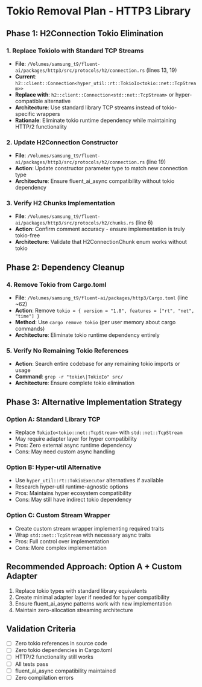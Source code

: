 # Tokio Removal Plan - HTTP3 Library

## Phase 1: H2Connection Tokio Elimination

### 1. Replace TokioIo with Standard TCP Streams
- **File**: `/Volumes/samsung_t9/fluent-ai/packages/http3/src/protocols/h2/connection.rs` (lines 13, 19)
- **Current**: `h2::client::Connection<hyper_util::rt::TokioIo<tokio::net::TcpStream>>`
- **Replace with**: `h2::client::Connection<std::net::TcpStream>` or hyper-compatible alternative
- **Architecture**: Use standard library TCP streams instead of tokio-specific wrappers
- **Rationale**: Eliminate tokio runtime dependency while maintaining HTTP/2 functionality

### 2. Update H2Connection Constructor
- **File**: `/Volumes/samsung_t9/fluent-ai/packages/http3/src/protocols/h2/connection.rs` (line 19)
- **Action**: Update constructor parameter type to match new connection type
- **Architecture**: Ensure fluent_ai_async compatibility without tokio dependency

### 3. Verify H2 Chunks Implementation
- **File**: `/Volumes/samsung_t9/fluent-ai/packages/http3/src/protocols/h2/chunks.rs` (line 6)
- **Action**: Confirm comment accuracy - ensure implementation is truly tokio-free
- **Architecture**: Validate that H2ConnectionChunk enum works without tokio

## Phase 2: Dependency Cleanup

### 4. Remove Tokio from Cargo.toml
- **File**: `/Volumes/samsung_t9/fluent-ai/packages/http3/Cargo.toml` (line ~62)
- **Action**: Remove `tokio = { version = "1.0", features = ["rt", "net", "time"] }`
- **Method**: Use `cargo remove tokio` (per user memory about cargo commands)
- **Architecture**: Eliminate tokio runtime dependency entirely

### 5. Verify No Remaining Tokio References
- **Action**: Search entire codebase for any remaining tokio imports or usage
- **Command**: `grep -r "tokio\|TokioIo" src/`
- **Architecture**: Ensure complete tokio elimination

## Phase 3: Alternative Implementation Strategy

### Option A: Standard Library TCP
- Replace `TokioIo<tokio::net::TcpStream>` with `std::net::TcpStream`
- May require adapter layer for hyper compatibility
- Pros: Zero external async runtime dependency
- Cons: May need custom async handling

### Option B: Hyper-util Alternative
- Use `hyper_util::rt::TokioExecutor` alternatives if available
- Research hyper-util runtime-agnostic options
- Pros: Maintains hyper ecosystem compatibility
- Cons: May still have indirect tokio dependency

### Option C: Custom Stream Wrapper
- Create custom stream wrapper implementing required traits
- Wrap `std::net::TcpStream` with necessary async traits
- Pros: Full control over implementation
- Cons: More complex implementation

## Recommended Approach: Option A + Custom Adapter

1. Replace tokio types with standard library equivalents
2. Create minimal adapter layer if needed for hyper compatibility
3. Ensure fluent_ai_async patterns work with new implementation
4. Maintain zero-allocation streaming architecture

## Validation Criteria

- [ ] Zero tokio references in source code
- [ ] Zero tokio dependencies in Cargo.toml
- [ ] HTTP/2 functionality still works
- [ ] All tests pass
- [ ] fluent_ai_async compatibility maintained
- [ ] Zero compilation errors